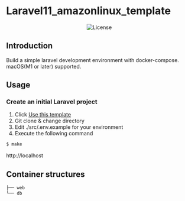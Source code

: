 # Laravel11_amazonlinux_template

<p align="center">
  <img src="https://img.shields.io/github/license/s-ike/Laravel11_amazonlinux_template" alt="License">
</p>

## Introduction

Build a simple laravel development environment with docker-compose. macOS(M1 or later) supported.

## Usage

### Create an initial Laravel project

1. Click [Use this template](https://github.com/s-ike/Laravel11_amazonlinux_template/generate)
2. Git clone & change directory
3. Edit ./src/.env.example for your environment
4. Execute the following command

```bash
$ make
```

http://localhost

## Container structures

```bash
├── web
└── db
```
